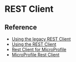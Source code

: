 # REST Client

## Reference

- [Using the legacy REST Client](https://quarkus.io/guides/rest-client)
- [Using the REST Client](https://quarkus.io/guides/rest-client-reactive)
- [Rest Client for MicroProfile](https://download.eclipse.org/microprofile/microprofile-rest-client-1.2.1/microprofile-rest-client-1.2.1.html)
- [MicroProfile Rest Client](https://docs.jboss.org/resteasy/docs/4.1.0.Final/userguide/html/MicroProfile_Rest_Client.html)
